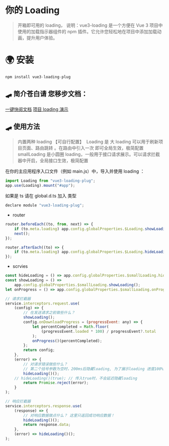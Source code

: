 # 你的 Loading

> 开箱即可用的 loading，
> 说明：vue3-loading 是一个方便在 Vue 3 项目中使用的加载指示器组件的 npm 插件。它允许您轻松地在项目中添加加载动画，提升用户体验。

# 🌍 安装

```javascript
npm install vue3-loading-plug
```

## 🛹 简介苍白请 您移步文档：

[一键快阅文档](https://huozaifenlangli.github.io/vue3-tools-docs/vue3-loading-plug.html)
[项目 loading 演示](https://huozaifenlangli.github.io/Vue3-template/#/home)

## 🛹 使用方法

> 内置两种 loading 【可自行配置】
> ​ Loading 是 大 loading 可以用于刷新项目页面、路由跳转 。在路由中引入一次 即可全局生效，极简配置
> ​ smallLoading 是小圆圈 loading，一般用于接口请求展示。可以请求拦截器中开启，全局接口生效，极简配置

在你的主应用程序入口文件（例如 main.js）中，导入并使用 loading ：

```javascript
import Loading from "vue3-loading-plug";
app.use(Loading).mount("#app");
```

如果是 ts 请在 global.d.ts 加入 类型

```javascript
declare module "vue3-loading-plug";
```

- router

```javascript
router.beforeEach((to, from, next) => {
	if (to.meta.loading) app.config.globalProperties.$Loading.showLoading();
	next();
});

router.afterEach((to) => {
	if (to.meta.loading) app.config.globalProperties.$Loading.hideLoading()();
});
```

- scrvies

```javascript
const hideLoading = () => app.config.globalProperties.$smallLoading.hideLoading;
const showLoading = () =>
	app.config.globalProperties.$smallLoading.showLoading();
let onProgress = () => app.config.globalProperties.$smallLoading.onProgress;

// 请求拦截器
service.interceptors.request.use(
	(config) => {
		// 在发送请求之前做些什么？
		showLoading();
		config.onDownloadProgress = (progressEvent: any) => {
			let percentCompleted = Math.floor(
				(progressEvent.loaded * 100) / progressEvent?.total
			);
			onProgress()(percentCompleted);
		};
		return config;
	},
	(error) => {
		// 对请求错误做些什么？
		// 第二个括号参数为空时，200ms后隐藏loading, 为了展示loading 进度100%效果
		hideLoading()();
    // hideLoading()(true); // 传入true时，不会延迟隐藏loading
		return Promise.reject(error);
	}
);

// 响应拦截器
service.interceptors.response.use(
	(response) => {
		// 对响应数据做点什么？ 这里只返回成功响应数据！
		hideLoading()();
		return response.data;
	},
	(error) => hideLoading()();
);
```
